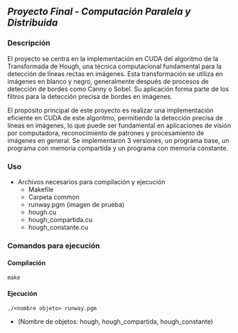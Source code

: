 ## *Proyecto Final - Computación Paralela y Distribuida*

### Descripción

El proyecto se centra en la implementación en CUDA del algoritmo de la Transformada de Hough, una técnica computacional fundamental para la detección de líneas rectas en imágenes. Esta transformación se utiliza en imágenes en blanco y negro, generalmente después de procesos de detección de bordes como Canny o Sobel. Su aplicación forma parte de los filtros para la detección precisa de bordes en imágenes. 

El propósito principal de este proyecto es realizar una implementación eficiente en CUDA de este algoritmo, permitiendo la detección precisa de líneas en imágenes, lo que puede ser fundamental en aplicaciones de visión por computadora, reconocimiento de patrones y procesamiento de imágenes en general. Se implementaron 3 versiones, un programa base, un programa con memoria compartida y un programa con memoria constante.

### Uso
- Archivos necesarios para compilación y ejecución
    - Makefile
    - Carpeta common
    - runway.pgm (imagen de prueba)
    - hough.cu
    - hough_compartida.cu
    - hough_constante.cu

### Comandos para ejecución
#### Compilación
```
make
```
#### Ejecución
```
./<nombre objeto> runway.pgm
```
- (Nombre de objetos: hough, hough_compartida, hough_constante)

